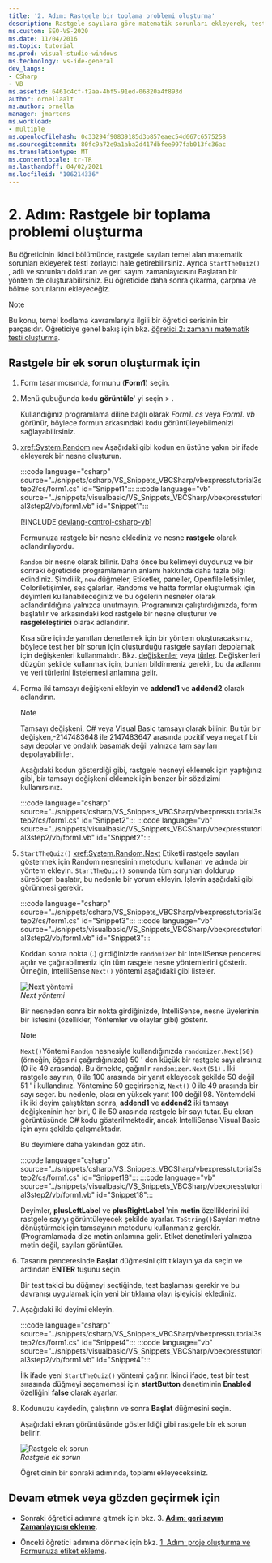 ```yaml
---
title: '2. Adım: Rastgele bir toplama problemi oluşturma'
description: Rastgele sayılara göre matematik sorunları ekleyerek, testi zorlayıcı hale getirme hakkında bilgi edinin.
ms.custom: SEO-VS-2020
ms.date: 11/04/2016
ms.topic: tutorial
ms.prod: visual-studio-windows
ms.technology: vs-ide-general
dev_langs:
- CSharp
- VB
ms.assetid: 6461c4cf-f2aa-4bf5-91ed-06820a4f893d
author: ornellaalt
ms.author: ornella
manager: jmartens
ms.workload:
- multiple
ms.openlocfilehash: 0c33294f90839185d3b857eaec54d667c6575258
ms.sourcegitcommit: 80fc9a72e9a1aba2d417dbfee997fab013fc36ac
ms.translationtype: MT
ms.contentlocale: tr-TR
ms.lasthandoff: 04/02/2021
ms.locfileid: "106214336"
---
```

# <a name="step-2-create-a-random-addition-problem"></a>2. Adım: Rastgele bir toplama problemi oluşturma

Bu öğreticinin ikinci bölümünde, rastgele sayıları temel alan matematik sorunları ekleyerek testi zorlayıcı hale getirebilirsiniz. Ayrıca `StartTheQuiz()` , adlı ve sorunları dolduran ve geri sayım zamanlayıcısını Başlatan bir yöntem de oluşturabilirsiniz. Bu öğreticide daha sonra çıkarma, çarpma ve bölme sorunlarını ekleyeceğiz.

> [!NOTE]
> Bu konu, temel kodlama kavramlarıyla ilgili bir öğretici serisinin bir parçasıdır. Öğreticiye genel bakış için bkz. [öğretici 2: zamanlı matematik testi oluşturma](../ide/tutorial-2-create-a-timed-math-quiz.md).

## <a name="to-create-a-random-addition-problem"></a>Rastgele bir ek sorun oluşturmak için

1. Form tasarımcısında, formunu (**Form1**) seçin.

2. Menü çubuğunda kodu **görüntüle**' yi seçin  >  .

     Kullandığınız programlama diline bağlı olarak *Form1. cs* veya *Form1. vb* görünür, böylece formun arkasındaki kodu görüntüleyebilmenizi sağlayabilirsiniz.

3. <xref:System.Random> `new` Aşağıdaki gibi kodun en üstüne yakın bir ifade ekleyerek bir nesne oluşturun.

     :::code language="csharp" source="../snippets/csharp/VS_Snippets_VBCSharp/vbexpresstutorial3step2/cs/form1.cs" id="Snippet1":::
     :::code language="vb" source="../snippets/visualbasic/VS_Snippets_VBCSharp/vbexpresstutorial3step2/vb/form1.vb" id="Snippet1":::

     [!INCLUDE [devlang-control-csharp-vb](./includes/devlang-control-csharp-vb.md)]

     Formunuza rastgele bir nesne eklediniz ve nesne **rastgele** olarak adlandırılıyordu.

     `Random` bir nesne olarak bilinir. Daha önce bu kelimeyi duydunuz ve bir sonraki öğreticide programlamanın anlamı hakkında daha fazla bilgi edindiniz. Şimdilik, `new` düğmeler, Etiketler, paneller, Openfileiletişimler, Coloriletişimler, ses çalarlar, Randoms ve hatta formlar oluşturmak için deyimleri kullanabileceğiniz ve bu öğelerin nesneler olarak adlandırıldığına yalnızca unutmayın. Programınızı çalıştırdığınızda, form başlatılır ve arkasındaki kod rastgele bir nesne oluşturur ve **rasgeleleştirici** olarak adlandırır.

     Kısa süre içinde yanıtları denetlemek için bir yöntem oluşturacaksınız, böylece test her bir sorun için oluşturduğu rastgele sayıları depolamak için değişkenleri kullanmalıdır. Bkz. [değişkenler](/dotnet/visual-basic/programming-guide/language-features/variables/index) veya [türler](/dotnet/csharp/programming-guide/types/index). Değişkenleri düzgün şekilde kullanmak için, bunları bildirmeniz gerekir, bu da adlarını ve veri türlerini listelemesi anlamına gelir.

4. Forma iki tamsayı değişkeni ekleyin ve **addend1** ve **addend2** olarak adlandırın.

    > [!NOTE]
    > Tamsayı değişkeni, C# veya Visual Basic tamsayı olarak bilinir. Bu tür bir değişken,-2147483648 ile 2147483647 arasında pozitif veya negatif bir sayı depolar ve ondalık basamak değil yalnızca tam sayıları depolayabilirler.

     Aşağıdaki kodun gösterdiği gibi, rastgele nesneyi eklemek için yaptığınız gibi, bir tamsayı değişkeni eklemek için benzer bir sözdizimi kullanırsınız.

     :::code language="csharp" source="../snippets/csharp/VS_Snippets_VBCSharp/vbexpresstutorial3step2/cs/form1.cs" id="Snippet2":::
     :::code language="vb" source="../snippets/visualbasic/VS_Snippets_VBCSharp/vbexpresstutorial3step2/vb/form1.vb" id="Snippet2":::

5. `StartTheQuiz()` <xref:System.Random.Next> Etiketli rastgele sayıları göstermek için Random nesnesinin metodunu kullanan ve adında bir yöntem ekleyin. `StartTheQuiz()` sonunda tüm sorunları doldurup süreölçeri başlatır, bu nedenle bir yorum ekleyin. İşlevin aşağıdaki gibi görünmesi gerekir.

     :::code language="csharp" source="../snippets/csharp/VS_Snippets_VBCSharp/vbexpresstutorial3step2/cs/form1.cs" id="Snippet3":::
     :::code language="vb" source="../snippets/visualbasic/VS_Snippets_VBCSharp/vbexpresstutorial3step2/vb/form1.vb" id="Snippet3":::

     Koddan sonra nokta (.) girdiğinizde `randomizer` bir IntelliSense penceresi açılır ve çağırabilmeniz için tüm rasgele nesne yöntemlerini gösterir. Örneğin, IntelliSense `Next()` yöntemi aşağıdaki gibi listeler.

     ![Next yöntemi](../ide/media/express_randomwhite.png)<br/>
*Next yöntemi*

     Bir nesneden sonra bir nokta girdiğinizde, IntelliSense, nesne üyelerinin bir listesini (özellikler, Yöntemler ve olaylar gibi) gösterir.

    > [!NOTE]
    > `Next()`Yöntemi `Random` nesnesiyle kullandığınızda `randomizer.Next(50)` (örneğin, öğesini çağırdığınızda) 50 ' den küçük bir rastgele sayı alırsınız (0 ile 49 arasında). Bu örnekte, çağırılır `randomizer.Next(51)` . İki rastgele sayının, 0 ile 100 arasında bir yanıt ekleyecek şekilde 50 değil 51 ' i kullandınız. Yöntemine 50 geçirirseniz, `Next()` 0 ile 49 arasında bir sayı seçer. bu nedenle, olası en yüksek yanıt 100 değil 98. Yöntemdeki ilk iki deyim çalıştıktan sonra, **addend1** ve **addend2** iki tamsayı değişkeninin her biri, 0 ile 50 arasında rastgele bir sayı tutar. Bu ekran görüntüsünde C# kodu gösterilmektedir, ancak IntelliSense Visual Basic için aynı şekilde çalışmaktadır.

     Bu deyimlere daha yakından göz atın.

     :::code language="csharp" source="../snippets/csharp/VS_Snippets_VBCSharp/vbexpresstutorial3step2/cs/form1.cs" id="Snippet18":::
     :::code language="vb" source="../snippets/visualbasic/VS_Snippets_VBCSharp/vbexpresstutorial3step2/vb/form1.vb" id="Snippet18":::

     Deyimler, **plusLeftLabel** ve **plusRightLabel** 'nin **metin** özelliklerini iki rastgele sayıyı görüntüleyecek şekilde ayarlar. `ToString()`Sayıları metne dönüştürmek için tamsayının metodunu kullanmanız gerekir. (Programlamada dize metin anlamına gelir. Etiket denetimleri yalnızca metin değil, sayıları görüntüler.

6. Tasarım penceresinde **Başlat** düğmesini çift tıklayın ya da seçin ve ardından **ENTER** tuşunu seçin.

     Bir test takici bu düğmeyi seçtiğinde, test başlaması gerekir ve bu davranışı uygulamak için yeni bir tıklama olayı işleyicisi eklediniz.

7. Aşağıdaki iki deyimi ekleyin.

     :::code language="csharp" source="../snippets/csharp/VS_Snippets_VBCSharp/vbexpresstutorial3step2/cs/form1.cs" id="Snippet4":::
     :::code language="vb" source="../snippets/visualbasic/VS_Snippets_VBCSharp/vbexpresstutorial3step2/vb/form1.vb" id="Snippet4":::

     İlk ifade yeni `StartTheQuiz()` yöntemi çağırır. İkinci ifade, test bir test sırasında düğmeyi seçememesi için **startButton** denetiminin **Enabled** özelliğini **false** olarak ayarlar.

8. Kodunuzu kaydedin, çalıştırın ve sonra **Başlat** düğmesini seçin.

     Aşağıdaki ekran görüntüsünde gösterildiği gibi rastgele bir ek sorun belirir.

     ![Rastgele ek sorun](../ide/media/express_additionproblem.png)<br/>
*Rastgele ek sorun*

     Öğreticinin bir sonraki adımında, toplamı ekleyeceksiniz.

## <a name="to-continue-or-review"></a>Devam etmek veya gözden geçirmek için

- Sonraki öğretici adımına gitmek için bkz. 3. **[Adım: geri sayım Zamanlayıcısı ekleme](../ide/step-3-add-a-countdown-timer.md)**.

- Önceki öğretici adımına dönmek için bkz. [1. Adım: proje oluşturma ve Formunuza etiket ekleme](../ide/step-1-create-a-project-and-add-labels-to-your-form.md).
